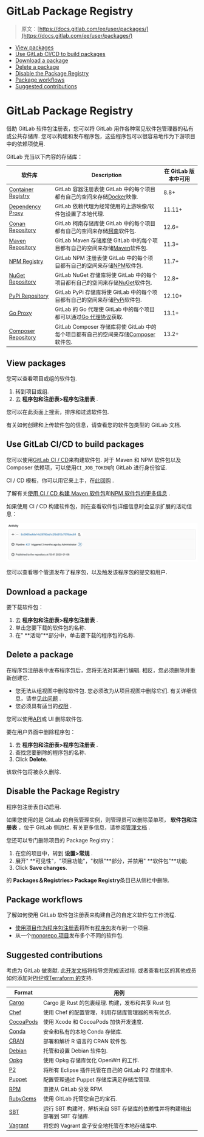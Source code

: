 # GitLab Package Registry

> 原文：[https://docs.gitlab.com/ee/user/packages/](https://docs.gitlab.com/ee/user/packages/)

*   [View packages](#view-packages)
*   [Use GitLab CI/CD to build packages](#use-gitlab-cicd-to-build-packages)
*   [Download a package](#download-a-package)
*   [Delete a package](#delete-a-package)
*   [Disable the Package Registry](#disable-the-package-registry)
*   [Package workflows](#package-workflows)
*   [Suggested contributions](#suggested-contributions)

# GitLab Package Registry[](#gitlab-package-registry "Permalink")

借助 GitLab 软件包注册表，您可以将 GitLab 用作各种常见软件包管理器的私有或公共存储库. 您可以构建和发布程序包，这些程序包可以很容易地作为下游项目中的依赖项使用.

GitLab 充当以下内容的存储库：

| 软件库 | Description | 在 GitLab 版本中可用 |
| --- | --- | --- |
| [Container Registry](container_registry/index.html) | GitLab 容器注册表使 GitLab 中的每个项目都有自己的空间来存储[Docker](https://www.docker.com/)映像. | 8.8+ |
| [Dependency Proxy](dependency_proxy/index.html) | GitLab 依赖代理为经常使用的上游映像/软件包设置了本地代理. | 11.11+ |
| [Conan Repository](conan_repository/index.html) | GitLab 柯南存储库使 GitLab 中的每个项目都有自己的空间来存储[柯南](https://conan.io/)软件包. | 12.6+ |
| [Maven Repository](maven_repository/index.html) | GitLab Maven 存储库使 GitLab 中的每个项目都有自己的空间来存储[Maven](https://maven.apache.org/)软件包. | 11.3+ |
| [NPM Registry](npm_registry/index.html) | GitLab NPM 注册表使 GitLab 中的每个项目都有自己的空间来存储[NPM](https://s0www0npmjs0com.icopy.site/)软件包. | 11.7+ |
| [NuGet Repository](nuget_repository/index.html) | GitLab NuGet 存储库将使 GitLab 中的每个项目都有自己的空间来存储[NuGet](https://www.nuget.org/)软件包. | 12.8+ |
| [PyPi Repository](pypi_repository/index.html) | GitLab PyPi 存储库将使 GitLab 中的每个项目都有自己的空间来存储[PyPi](https://s0pypi0org.icopy.site/)软件包. | 12.10+ |
| [Go Proxy](go_proxy/index.html) | GitLab 的 Go 代理使 GitLab 中的每个项目都可以通过[Go 代理协议](https://proxy.golang.org/)获取. | 13.1+ |
| [Composer Repository](composer_repository/index.html) | GitLab Composer 存储库将使 GitLab 中的每个项目都有自己的空间来存储[Composer](https://s0getcomposer0org.icopy.site/)软件包. | 13.2+ |

## View packages[](#view-packages "Permalink")

您可以查看项目或组的软件包.

1.  转到项目或组.
2.  去 **程序包和注册表>程序包注册表** .

您可以在此页面上搜索，排序和过滤软件包.

有关如何创建和上传软件包的信息，请查看您的软件包类型的 GitLab 文档.

## Use GitLab CI/CD to build packages[](#use-gitlab-cicd-to-build-packages "Permalink")

您可以使用[GitLab CI / CD](./../../ci/README.html)来构建软件包. 对于 Maven 和 NPM 软件包以及 Composer 依赖项，可以使用`CI_JOB_TOKEN`向 GitLab 进行身份验证.

CI / CD 模板，你可以用它来上手，在[此回购](https://gitlab.com/gitlab-org/gitlab/-/tree/master/lib/gitlab/ci/templates) .

了解有关[使用 CI / CD 构建 Maven 软件包](maven_repository/index.html#creating-maven-packages-with-gitlab-cicd)和[NPM 软件包的更多信息](npm_registry/index.html#publishing-a-package-with-cicd) .

如果使用 CI / CD 构建软件包，则在查看软件包详细信息时会显示扩展的活动信息：

[![Package CI/CD activity](img/5d1d35707b32fd37e1e218e8b1df1771.png)](img/package_activity_v12_10.png)

您可以查看哪个管道发布了程序包，以及触发该程序包的提交和用户.

## Download a package[](#download-a-package "Permalink")

要下载软件包：

1.  去 **程序包和注册表>程序包注册表** .
2.  单击您要下载的软件包的名称.
3.  在" **活动"**部分中，单击要下载的程序包的名称.

## Delete a package[](#delete-a-package "Permalink")

在程序包注册表中发布程序包后，您将无法对其进行编辑. 相反，您必须删除并重新创建它.

*   您无法从组视图中删除软件包. 您必须改为从项目视图中删除它们. 有关详细信息，请参[见此问题](https://gitlab.com/gitlab-org/gitlab/-/issues/227714) .
*   您必须具有适当的[权限](../permissions.html) .

您可以使用[API](../../api/packages.html#delete-a-project-package)或 UI 删除软件包.

要在用户界面中删除程序包：

1.  去 **程序包和注册表>程序包注册表** .
2.  查找您要删除的程序包的名称.
3.  Click **Delete**.

该软件包将被永久删除.

## Disable the Package Registry[](#disable-the-package-registry "Permalink")

程序包注册表自动启用.

如果您使用的是 GitLab 的自我管理实例，则管理员可以删除菜单项， **软件包和注册表** ，位于 GitLab 侧边栏. 有关更多信息，请参阅[管理文档](../../administration/packages/index.html) .

您还可以专门删除项目的 Package Registry：

1.  在您的项目中，转到 **设置>常规** .
2.  展开" **可见性"，"项目功能"，"权限"**部分，并禁用" **软件包"**功能.
3.  Click **Save changes**.

的 **Packages＆Registries> Package Registry**条目已从侧栏中删除.

## Package workflows[](#package-workflows "Permalink")

了解如何使用 GitLab 软件包注册表来构建自己的自定义软件包工作流程.

*   [使用项目作为程序包注册表](./workflows/project_registry.html)将所有[程序包](./workflows/project_registry.html)发布到一个项目.
*   从一个[monorepo 项目](./workflows/monorepo.html)发布多个不同的软件包.

## Suggested contributions[](#suggested-contributions "Permalink")

考虑为 GitLab 做贡献. 此[开发文档](../../development/packages.html)将指导您完成该过程. 或者查看社区的其他成员如何添加对[PHP](https://gitlab.com/gitlab-org/gitlab/-/merge_requests/17417)或[Terraform 的](https://gitlab.com/gitlab-org/gitlab/-/merge_requests/18834)支持.

| Format | 用例 |
| --- | --- |
| [Cargo](https://gitlab.com/gitlab-org/gitlab/-/issues/33060) | Cargo 是 Rust 的包裹经理. 构建，发布和共享 Rust 包 |
| [Chef](https://gitlab.com/gitlab-org/gitlab/-/issues/36889) | 使用 Chef 的配置管理，利用存储库管理器的所有优点. |
| [CocoaPods](https://gitlab.com/gitlab-org/gitlab/-/issues/36890) | 使用 Xcode 和 CocoaPods 加快开发速度. |
| [Conda](https://gitlab.com/gitlab-org/gitlab/-/issues/36891) | 安全和私有的本地 Conda 存储库. |
| [CRAN](https://gitlab.com/gitlab-org/gitlab/-/issues/36892) | 部署和解析 R 语言的 CRAN 软件包. |
| [Debian](https://gitlab.com/gitlab-org/gitlab/-/issues/5835) | 托管和设置 Debian 软件包. |
| [Opkg](https://gitlab.com/gitlab-org/gitlab/-/issues/36894) | 使用 Opkg 存储库优化 OpenWrt 的工作. |
| [P2](https://gitlab.com/gitlab-org/gitlab/-/issues/36895) | 将所有 Eclipse 插件托管在自己的 GitLab P2 存储库中. |
| [Puppet](https://gitlab.com/gitlab-org/gitlab/-/issues/36897) | 配置管理通过 Puppet 存储库满足存储库管理. |
| [RPM](https://gitlab.com/gitlab-org/gitlab/-/issues/5932) | 直接从 GitLab 分发 RPM. |
| [RubyGems](https://gitlab.com/gitlab-org/gitlab/-/issues/803) | 使用 GitLab 托管您自己的宝石. |
| [SBT](https://gitlab.com/gitlab-org/gitlab/-/issues/36898) | 运行 SBT 构建时，解析来自 SBT 存储库的依赖性并将构建输出部署到 SBT 存储库. |
| [Vagrant](https://gitlab.com/gitlab-org/gitlab/-/issues/36899) | 将您的 Vagrant 盒子安全地托管在本地存储库中. |